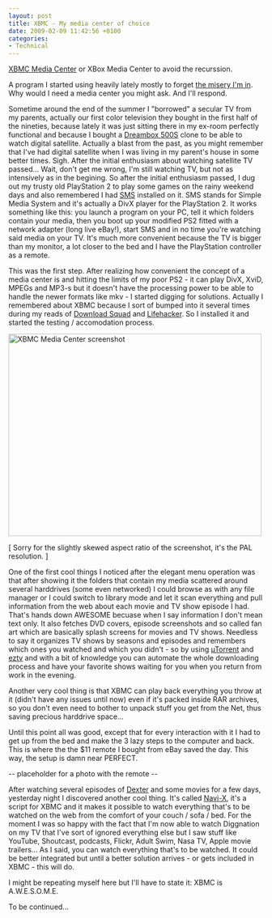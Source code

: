 ```yaml
---
layout: post
title: XBMC - My media center of choice
date: 2009-02-09 11:42:56 +0100
categories:
- Technical
---
```

<a href="http://xbmc.org/">XBMC Media Center</a> or XBox Media Center to avoid the recurssion.

A program I started using heavily lately mostly to forget <a href="http://www.rusiczki.net/2009/02/05/the-drama-update/">the misery I'm in</a>. Why would I need a media center you might ask. And I'll respond.

Sometime around the end of the summer I "borrowed" a secular TV from my parents, actually our first color television they bought in the first half of the nineties, because lately it was just sitting there in my ex-room perfectly functional and because I bought a <a href="http://www.dream-multimedia-tv.de/english/products_dm500.php">Dreambox 500S</a> clone to be able to watch digital satellite. Actually a blast from the past, as you might remember that I've had digital satellite when I was living in my parent's house in some better times. Sigh. After the initial enthusiasm about watching satellite TV passed... Wait, don't get me wrong, I'm still watching TV, but not as intensively as in the begining. So after the initial enthusiasm passed, I dug out my trusty old PlayStation 2 to play some games on the rainy weekend days and also remembered I had <a href="http://home.casema.nl/eugene_plotnikov/">SMS</a> installed on it. SMS stands for Simple Media System and it's actually a DivX player for the PlayStation 2. It works something like this: you launch a program on your PC, tell it which folders contain your media, then you boot up your modified PS2 fitted with a network adapter (long live eBay!), start SMS and in no time you're watching said media on your TV. It's much more convenient because the TV is bigger than my monitor, a lot closer to the bed and I have the PlayStation controller as a remote.

This was the first step. After realizing how convenient the concept of a media center is and hitting the limits of my poor PS2 - it can play DivX, XviD, MPEGs and MP3-s but it doesn't have the processing power to be able to handle the newer formats like mkv - I started digging for solutions. Actually I remembered about XBMC because I sort of bumped into it several times during my reads of <a href="http://www.downloadsquad.com">Download Squad</a> and <a href="http://www.lifehacker.com">Lifehacker</a>. So I installed it and started the testing / accomodation process.

<a href="https://content.rusiczki.net/blogpics/xbmc-media-center-screenshot.png"><img class="image" style="border:0" src="https://content.rusiczki.net/blogpics/xbmc-media-center-screenshot-500x400.png" alt="XBMC Media Center screenshot" width="500" height="400" /></a>

[ Sorry for the slightly skewed aspect ratio of the screenshot, it's the PAL resolution. ]

One of the first cool things I noticed after the elegant menu operation was that after showing it the folders that contain my media scattered around several harddrives (some even networked) I could browse as with any file manager or I could switch to library mode and let it scan everything and pull information from the web about each movie and TV show episode I had. That's hands down AWESOME becuase when I say information I don't mean text only. It also fetches DVD covers, episode screenshots and so called fan art which are basically splash screens for movies and TV shows. Needless to say it organizes TV shows by seasons and episodes and remembers which ones you watched and which you didn't - so by using <a href="http://www.utorrent.com">µTorrent</a> and <a href="http://www.google.com/search?q=eztv">eztv</a> and with a bit of knowledge you can automate the whole downloading process and have your favorite shows waiting for you when you return from work in the evening.

Another very cool thing is that XBMC can play back everything you throw at it (didn't have any issues until now) even if it's packed inside RAR archives, so you don't even need to bother to unpack stuff you get from the Net, thus saving precious harddrive space...

Until this point all was good, except that for every interaction with it I had to get up from the bed and make the 3 lazy steps to the computer and back. This is where the the $11 remote I bought from eBay saved the day. This way, the setup is damn near PERFECT.

-- placeholder for a photo with the remote --

After watching several episodes of <a href="http://en.wikipedia.org/wiki/Dexter_(TV_series)">Dexter</a> and some movies for a few days, yesterday night I discovered another cool thing. It's called <a href="http://www.navi-x.org/">Navi-X</a>, it's a script for XBMC and it makes it possible to watch everything that's to be watched on the web from the comfort of your couch / sofa / bed. For the moment I was so happy with the fact that I'm now able to watch Diggnation on my TV that I've sort of ignored everything else but I saw stuff like YouTube, Shoutcast, podcasts, Flickr, Adult Swim, Nasa TV, Apple movie trailers... As I said, you can watch everything that's to be watched. It could be better integrated but until a better solution arrives - or gets included in XBMC - this will do.

I might be repeating myself here but I'll have to state it: XBMC is A.W.E.S.O.M.E.

To be continued...
